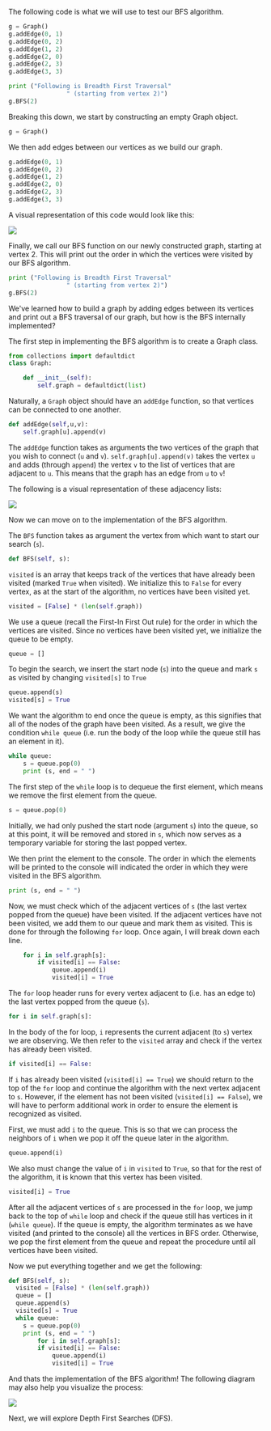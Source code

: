 <!--title={BFS in Python}-->

<!--concepts{Depth First Search}-->

<!--badges={Algorithmns:15}-->

The following code is what we will use to test our BFS algorithm.   

```python
g = Graph() 
g.addEdge(0, 1) 
g.addEdge(0, 2) 
g.addEdge(1, 2) 
g.addEdge(2, 0) 
g.addEdge(2, 3) 
g.addEdge(3, 3) 

print ("Following is Breadth First Traversal"
				" (starting from vertex 2)") 
g.BFS(2) 
```

Breaking this down, we start by constructing an empty Graph object.

```python
g = Graph()
```

We then add edges between our vertices as we build our graph.

```python
g.addEdge(0, 1) 
g.addEdge(0, 2) 
g.addEdge(1, 2) 
g.addEdge(2, 0) 
g.addEdge(2, 3) 
g.addEdge(3, 3)
```
A visual representation of this code would look like this:

![](https://i.imgur.com/gbOaIzd.jpg)

Finally, we call our BFS function on our newly constructed graph, starting at vertex 2. This will print out the order in which the vertices were visited by our BFS algorithm.

```python
print ("Following is Breadth First Traversal"
				" (starting from vertex 2)") 
g.BFS(2)
```
We've learned how to build a graph by adding edges between its vertices and print out a BFS traversal of our graph, but how is the BFS internally implemented?

The first step in implementing the BFS algorithm is to create a Graph class.

```python
from collections import defaultdict
class Graph: 

	def __init__(self): 		
		self.graph = defaultdict(list)
```

Naturally, a `Graph` object should have an `addEdge` function, so that vertices can be connected to one another.

```python
def addEdge(self,u,v): 
	self.graph[u].append(v)  
```
The `addEdge` function takes as arguments the two vertices of the graph that you wish to connect (`u` and `v`). `self.graph[u].append(v)` takes the vertex `u` and adds (through `append`) the vertex `v` to the list of vertices that are adjacent to `u`. This means that the graph has an edge from `u` to `v`! 

The following is a visual representation of these adjacency lists:

![](https://i.imgur.com/Qes2v3v.png)       

Now we can move on to the implementation of the BFS algorithm.

The `BFS` function takes as argument the vertex from which want to start our search (`s`).

```python
def BFS(self, s):
```
`visited` is an array that keeps track of the vertices that have already been visited (marked `True` when visited). We initialize this  to `False` for every vertex, as at the start of the algorithm, no vertices have been visited yet.

```python
visited = [False] * (len(self.graph)) 
```
We use a queue (recall the First-In First Out rule) for the order in which the vertices are visited. Since no vertices have been visited yet, we initialize the queue to be empty.

``` python
queue = []
```

To begin the search, we insert the start node (`s`) into the queue and mark `s` as visited by changing `visited[s]` to `True`

```python
queue.append(s) 
visited[s] = True
```

We want the algorithm to end once the queue is empty, as this signifies that all of the nodes of the graph have been visited. As a result, we give the condition `while queue` (i.e. run the body of the loop while the queue still has an element in it).

```python
while queue:  
	s = queue.pop(0) 
	print (s, end = " ") 	
```

The first step of the `while` loop is to dequeue the first element, which means we remove the first element from the queue.

```python
s = queue.pop(0)
```

Initially, we had only pushed the start node (argument `s`) into the queue, so at this point, it will be removed and stored in `s`, which now serves as a temporary variable for storing the last popped vertex.

We then print the element to the console. The order in which the elements will be printed to the console will indicated the order in which they were visited in the BFS algorithm.

```python
print (s, end = " ") 
```

Now, we must check which of the adjacent vertices of `s` (the last vertex popped from the queue) have been visited. If the adjacent vertices have not been visited, we add them to our queue and mark them as visited. This is done for through the following `for` loop. Once again, I will break down each line.

```python
	for i in self.graph[s]: 
		if visited[i] == False: 
			queue.append(i) 
			visited[i] = True
```

 The `for` loop header runs for every vertex adjacent to (i.e. has an edge to) the last vertex popped from the queue (`s`).

```python
for i in self.graph[s]:
```

In the body of the for loop, `i` represents the current adjacent (to `s`) vertex we are observing. We then refer to the `visited` array and check if the vertex has already been visited.

```python
if visited[i] == False: 
```

 If `i` has already been visited (`visited[i] == True`) we should return to the top of the `for` loop and continue the algorithm with the next vertex adjacent to `s`. However, if the element has not been visited (`visited[i] == False`), we will have to perform additional work in order to ensure the element is recognized as visited.

First, we must add `i` to the queue. This is so that we can process the neighbors of `i` when we pop it off the queue later in the algorithm. 

```python
queue.append(i)
```

 We also must change the value of `i` in `visited` to `True`, so that for the rest of the algorithm, it is known that this vertex has been visited.

```python
visited[i] = True
```

After all the adjacent vertices of `s` are processed in the `for` loop, we jump back to the top of `while` loop and check if the queue still has vertices in it (`while queue`). If the queue is empty, the algorithm terminates as we have visited (and printed to the console) all the vertices in BFS order. Otherwise, we pop the first element from the queue and repeat the procedure until all vertices have been visited.

Now we put everything together and we get the following:

```python
def BFS(self, s): 
  visited = [False] * (len(self.graph)) 
  queue = [] 
  queue.append(s) 
  visited[s] = True
  while queue:  
	s = queue.pop(0) 
	print (s, end = " ")
        for i in self.graph[s]: 
		if visited[i] == False: 
			queue.append(i) 
			visited[i] = True
```

And thats the implementation of the BFS algorithm! The following diagram may also help you visualize the process:

![](https://i.imgur.com/cyxuppV.jpg)

Next, we will explore Depth First Searches (DFS).
